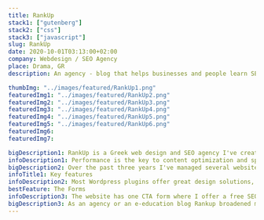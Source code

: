 ```yaml
---
title: RankUp
stack1: ["gutenberg"]
stack2: ["css"]
stack3: ["javascript"]
slug: RankUp
date: 2020-10-01T03:13:00+02:00
company: Webdesign / SEO Agency
place: Drama, GR
description: An agency - blog that helps businesses and people learn SEO and web design.

thumbImg: "../images/featured/RankUp1.png"
featuredImg1: "../images/featured/RankUp2.png"
featuredImg2: "../images/featured/RankUp3.png"
featuredImg3: "../images/featured/RankUp4.png"
featuredImg4: "../images/featured/RankUp5.png"
featuredImg5: "../images/featured/RankUp6.png"
featuredImg6:
featuredImg7:

bigDescription1: RankUp is a Greek web design and SEO agency I've created. It focuses on building websites with a structured SEO content plan and overall a search engine-optimized build. Rankup's target audience is Greek and it is divided up through Google - YouTube organic traffic.
infoDescription1: Performance is the key to content optimization and speed, which is why I selected the lightest page builder for Rankup, Gutenberg. I wanted to get that extra point in Google's page speed insights. Of course I've added an AMP version and made it responsive for all devices. I included few css lines in the build just to spice things up with an extra styling touch.
bigDescription2: Over the past three years I've managed several websites where their SEO rank was way off their true potential. I helped them reach a 10x of their incoming monthly traffic through on-page SEO and link building.
infoTitle1: Key features
infoDescription2: Most Wordpress plugins offer great design solutions, but with a cost of large files guys and that's very important because it affects loading speeds. Reducing the use of plugins can really change the SERP rank of landing pages and blog posts, and this is exactly the strategy I followed with Rankup.
bestFeature: The Forms
infoDescription3: The website has one CTA form where I offer a free SEO quote for potential clients and a contact form where I collect inquiries. Both of the forms are integrated with my personal email so I can receive notifications whenever someone messages Rankup, straight away in my phone.Overall the forms were not very complicated, because they haven't any multiple choice or payment gateways.
bigDescription3: As an agency or an e-education blog Rankup broadened my SEO skills in the Greek language in terms of keyword research and serp analysis. Learning what design and coding language works best for the search engines is very beneficial for me as well as the customer.
---
```

